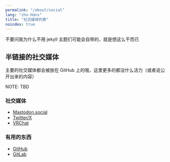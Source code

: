```yaml
---
permalink: "/about/social"
lang: "zho-Hans"
title: "社交媒体列表"
noindex: true
---
```


不要问我为什么不用 jekyll 主题们可能会自带的，就是想这么干而已

## 半链接的社交媒体

主要的社交媒体都会被放在 GitHub 上的哦，这里更多的都没什么活力（或者说公开出来的内容）

NOTE: TBD

### 社交媒体

- [Mastodon.social](https://mastodon.social/@SourLemonJuice)
- [Twitter/X](https://x.com/LemonJuice3893)
- [VRChat](https://vrchat.com/home/user/usr_17d2f8db-b256-448d-8405-b62b860025c5)

### 有用的东西

- [GitHub](https://github.com/SourLemonJuice)
- [GitLab](https://gitlab.com/SourLemonJuice)
